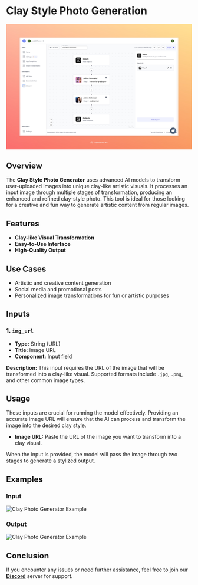 # Clay Style Photo Generation

<img src="images/clay-photo-generation-full.jpeg" alt="Clay Photo Generator"/>

## Overview
The **Clay Style Photo Generator** uses advanced AI models to transform user-uploaded images into unique clay-like artistic visuals. It processes an input image through multiple stages of transformation, producing an enhanced and refined clay-style photo. This tool is ideal for those looking for a creative and fun way to generate artistic content from regular images.

## Features
- **Clay-like Visual Transformation**
- **Easy-to-Use Interface**
- **High-Quality Output**

## Use Cases
- Artistic and creative content generation
- Social media and promotional posts
- Personalized image transformations for fun or artistic purposes

## Inputs

### 1. `img_url`
- **Type:** String (URL)
- **Title:** Image URL
- **Component:** Input field

**Description:** This input requires the URL of the image that will be transformed into a clay-like visual. Supported formats include `.jpg`, `.png`, and other common image types.

## Usage

These inputs are crucial for running the model effectively. Providing an accurate image URL will ensure that the AI can process and transform the image into the desired clay style.

- **Image URL:** Paste the URL of the image you want to transform into a clay visual.

When the input is provided, the model will pass the image through two stages to generate a stylized output.



## Examples

### Input

 <img src="https://storage.googleapis.com/magicpoint/thumbs/Screenshot_3.png" alt="Clay Photo Generator Example" width="300">

### Output
<img src="https://storage.googleapis.com/magicpoint/github-outputs/clay-photo-github-output.webp" alt="Clay Photo Generator Example" width="300">

## Conclusion

If you encounter any issues or need further assistance, feel free to join our <b><a href="https://discord.com/invite/yzZD4ZxBPt" target="_blank">Discord</a></b> server for support.
